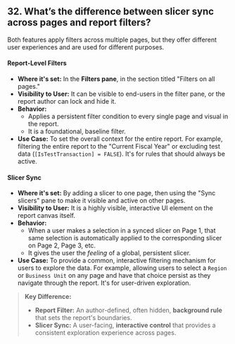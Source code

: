 ## 32. What’s the difference between **slicer sync across pages** and **report filters**?

Both features apply filters across multiple pages, but they offer different user experiences and are used for different purposes.

#### Report-Level Filters
*   **Where it's set:** In the **Filters pane**, in the section titled "Filters on all pages."
*   **Visibility to User:** It can be visible to end-users in the filter pane, or the report author can lock and hide it.
*   **Behavior:**
    *   Applies a persistent filter condition to every single page and visual in the report.
    *   It is a foundational, baseline filter.
*   **Use Case:** To set the overall context for the entire report. For example, filtering the entire report to the "Current Fiscal Year" or excluding test data (`[IsTestTransaction] = FALSE`). It's for rules that should always be active.

#### Slicer Sync
*   **Where it's set:** By adding a slicer to one page, then using the "Sync slicers" pane to make it visible and active on other pages.
*   **Visibility to User:** It is a highly visible, interactive UI element on the report canvas itself.
*   **Behavior:**
    *   When a user makes a selection in a synced slicer on Page 1, that same selection is automatically applied to the corresponding slicer on Page 2, Page 3, etc.
    *   It gives the user the *feeling* of a global, persistent slicer.
*   **Use Case:** To provide a common, interactive filtering mechanism for users to explore the data. For example, allowing users to select a `Region` or `Business Unit` on any page and have that choice persist as they navigate through the report. It's for user-driven exploration.

> **Key Difference:**
> * **Report Filter:** An author-defined, often hidden, **background rule** that sets the report's boundaries.
> * **Slicer Sync:** A user-facing, **interactive control** that provides a consistent exploration experience across pages.
